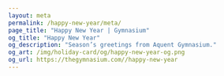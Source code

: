 ```yaml
---
layout: meta
permalink: /happy-new-year/meta/
page_title: "Happy New Year | Gymnasium"
og_title: "Happy New Year"
og_description: "Season’s greetings from Aquent Gymnasium."
og_art: /img/holiday-card/og/happy-new-year-og.png
og_url: https://thegymnasium.com//happy-new-year
---
```

